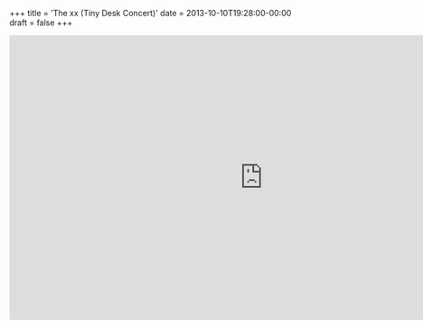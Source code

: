 +++
title = 'The xx (Tiny Desk Concert)'
date = 2013-10-10T19:28:00-00:00
draft = false
+++

<iframe width="896" height="504" src="https://www.youtube.com/embed/3-03z36Is6M?si=YDLbouozRX5Bz4S8" title="YouTube video player" frameborder="0" allow="accelerometer; autoplay; clipboard-write; encrypted-media; gyroscope; picture-in-picture; web-share" referrerpolicy="strict-origin-when-cross-origin" allowfullscreen></iframe>
